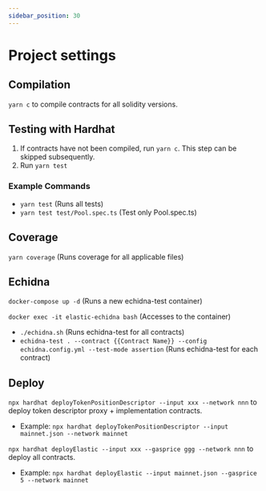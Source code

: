 ```yaml
---
sidebar_position: 30
---
```


# Project settings

## Compilation

`yarn c` to compile contracts for all solidity versions.

## Testing with Hardhat
1. If contracts have not been compiled, run `yarn c`. This step can be skipped subsequently.
2. Run `yarn test`

### Example Commands
- `yarn test` (Runs all tests)
- `yarn test test/Pool.spec.ts` (Test only Pool.spec.ts)


## Coverage
`yarn coverage` (Runs coverage for all applicable files)

## Echidna
`docker-compose up -d` (Runs a new echidna-test container)

`docker exec -it elastic-echidna bash` (Accesses to the container)

- `./echidna.sh` (Runs echidna-test for all contracts)
- `echidna-test . --contract {{Contract Name}} --config echidna.config.yml --test-mode assertion` (Runs echidna-test for each contract)

## Deploy
`npx hardhat deployTokenPositionDescriptor --input xxx --network nnn` to deploy token descriptor proxy + implementation contracts.
- Example: `npx hardhat deployTokenPositionDescriptor --input mainnet.json --network mainnet`

`npx hardhat deployElastic --input xxx --gasprice ggg --network nnn` to deploy all contracts.
- Example: `npx hardhat deployElastic --input mainnet.json --gasprice 5 --network mainnet`

